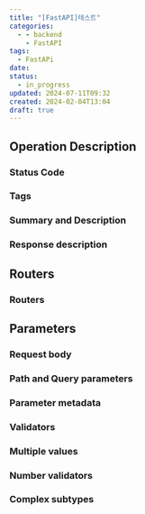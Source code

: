 ```yaml
---
title: "[FastAPI]테스트"
categories:
  - - backend
    - FastAPI
tags:
  - FastAPi
date: 
status:
  - in_progress
updated: 2024-07-11T09:32
created: 2024-02-04T13:04
draft: true
---
```


## Operation Description

### Status Code

### Tags

### Summary and Description

### Response description

## Routers

### Routers

## Parameters

### Request body

### Path and Query parameters

### Parameter metadata

### Validators

### Multiple values

### Number validators

### Complex subtypes

